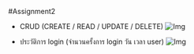 #Assignment2

* CRUD  (CREATE / READ / UPDATE / DELETE) 
![Img](https://i.imgur.com/6i7QloZ.png)

* ประวัติการ login (จำนวนครั้งการ login วัน เวลา user)
![Img](https://i.imgur.com/1MglrIg.png)
